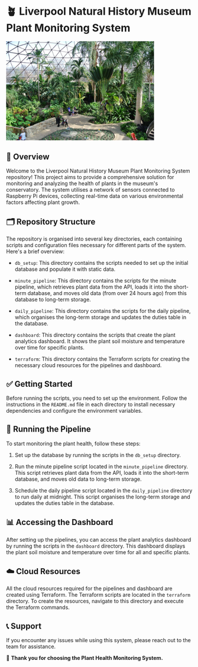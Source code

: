  
# 🪴 Liverpool Natural History Museum Plant Monitoring System

<img src="lmnh-plant-repo-image.jpeg" alt="LMNH Plant Repository" width="400"/>

## 🔎 Overview

Welcome to the Liverpool Natural History Museum Plant Monitoring System repository! This project aims to provide a comprehensive solution for monitoring and analyzing the health of plants in the museum's conservatory. The system utilises a network of sensors connected to Raspberry Pi devices, collecting real-time data on various environmental factors affecting plant growth.

## 🗂️ Repository Structure

The repository is organised into several key directories, each containing scripts and configuration files necessary for different parts of the system. Here's a brief overview:

- `db_setup`: This directory contains the scripts needed to set up the initial database and populate it with static data.

- `minute_pipeline`: This directory contains the scripts for the minute pipeline, which retrieves plant data from the API, loads it into the short-term database, and moves old data (from over 24 hours ago) from this database to long-term storage.

- `daily_pipeline`: This directory contains the scripts for the daily pipeline, which organises the long-term storage and updates the duties table in the database.

- `dashboard`: This directory contains the scripts that create the plant analytics dashboard. It shows the plant soil moisture and temperature over time for specific plants.

- `terraform`: This directory contains the Terraform scripts for creating the necessary cloud resources for the pipelines and dashboard.


## ✅ Getting Started

Before running the scripts, you need to set up the environment. Follow the instructions in the `README.md` file in each directory to install necessary dependencies and configure the environment variables.

## 🚀 Running the Pipeline

To start monitoring the plant health, follow these steps:

1. Set up the database by running the scripts in the `db_setup` directory.

2. Run the minute pipeline script located in the `minute_pipeline` directory. This script retrieves plant data from the API, loads it into the short-term database, and moves old data to long-term storage.

3. Schedule the daily pipeline script located in the `daily_pipeline` directory to run daily at midnight. This script organises the long-term storage and updates the duties table in the database.

## 📊 Accessing the Dashboard

After setting up the pipelines, you can access the plant analytics dashboard by running the scripts in the `dashboard` directory. This dashboard displays the plant soil moisture and temperature over time for all and specific plants.

## ☁️ Cloud Resources

All the cloud resources required for the pipelines and dashboard are created using Terraform. The Terraform scripts are located in the `terraform` directory. To create the resources, navigate to this directory and execute the Terraform commands.

## 📞 Support

If you encounter any issues while using this system, please reach out to the team for assistance.

🦋 **Thank you for choosing the Plant Health Monitoring System.**
